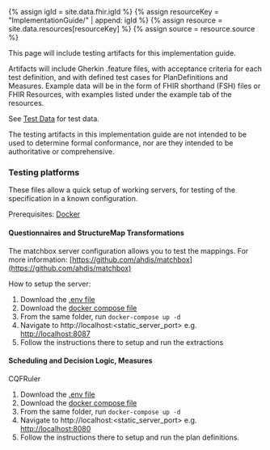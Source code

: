 ---
---
{% assign igId = site.data.fhir.igId %}
{% assign resourceKey = "ImplementationGuide/" | append: igId %}
{% assign resource = site.data.resources[resourceKey] %}
{% assign source = resource.source %}

This page will include testing artifacts for this implementation guide.

Artifacts will include Gherkin .feature files, with acceptance criteria for each test definition, and with defined test cases for PlanDefinitions and Measures. Example data will be in the form of FHIR shorthand (FSH) files or FHIR Resources, with examples listed under the example tab of the resources.

See [Test Data](test-data.html) for test data. 

The testing artifacts in this implementation guide are not intended to be used to determine formal conformance, nor are they intended to be authoritative or comprehensive.



### Testing platforms


These files allow a quick setup of working servers, for testing of the specification in a known configuration.

Prerequisites: [Docker](https://www.docker.com)

#### Questionnaires and StructureMap Transformations

The matchbox server configuration allows you to test the mappings. For more information: [https://github.com/ahdis/matchbox](https://github.com/ahdis/matchbox)

How to setup the server:
1. Download the <a href="https://raw.githubusercontent.com/{{site.data.features.github.repo_owner}}/{{site.data.features.github.repo_name}}/main/testing/docker/questionnaires/.env" download>.env file</a>  
2. Download the <a href="https://raw.githubusercontent.com/{{site.data.features.github.repo_owner}}/{{site.data.features.github.repo_name}}/main/testing/docker/questionnaires/docker-compose.yml" download>docker compose file</a>
3. From the same folder, run `docker-compose up -d`  
4. Navigate to http://localhost:<static_server_port> e.g. <a href="http://localhost:8087">http://localhost:8087</a>  
5. Follow the instructions there to setup and run the extractions


#### Scheduling and Decision Logic, Measures
CQFRuler
1. Download the <a href="https://raw.githubusercontent.com/{{site.data.features.github.repo_owner}}/{{site.data.features.github.repo_name}}/main/testing/docker/logic/.env" download>.env file</a>  
2. Download the <a href="https://raw.githubusercontent.com/{{site.data.features.github.repo_owner}}/{{site.data.features.github.repo_name}}/main/testing/docker/logic/docker-compose.yml" download>docker compose file</a>
3. From the same folder, run `docker-compose up -d`  
4. Navigate to http://localhost:<static_server_port> e.g. <a href="http://localhost:8080">http://localhost:8080</a>  
5. Follow the instructions there to setup and run the plan definitions.